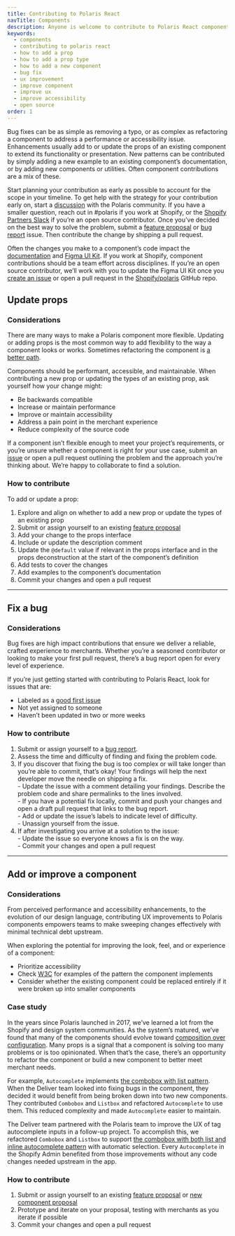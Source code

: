 ```yaml
---
title: Contributing to Polaris React
navTitle: Components
description: Anyone is welcome to contribute to Polaris React components. There are several types of component contributions, but they typically fall under three categories; bug fix, enhancement, or new pattern.
keywords:
  - components
  - contributing to polaris react
  - how to add a prop
  - how to add a prop type
  - how to add a new component
  - bug fix
  - ux improvement
  - improve component
  - improve ux
  - improve accessibility
  - open source
order: 1
---
```


Bug fixes can be as simple as removing a typo, or as complex as refactoring a component to address a performance or accessibility issue. Enhancements usually add to or update the props of an existing component to extend its functionality or presentation. New patterns can be contributed by simply adding a new example to an existing component’s documentation, or by adding new components or utilities. Often component contributions are a mix of these.

Start planning your contribution as early as possible to account for the scope in your timeline. To get help with the strategy for your contribution early on, start a [discussion](https://github.com/Shopify/polaris/discussions/new) with the Polaris community. If you have a smaller question, reach out in #polaris if you work at Shopify, or the [Shopify Partners Slack](http://shopifypartners.slack.com) if you’re an open source contributor. Once you’ve decided on the best way to solve the problem, submit a [feature proposal](https://github.com/Shopify/polaris/issues/new?assignees=&labels=Feature+request&template=FEATURE_REQUEST.md) or [bug report](https://github.com/Shopify/polaris/issues/new?assignees=&labels=%F0%9F%90%9BBug&template=ISSUE.md) issue. Then contribute the change by shipping a pull request.

Often the changes you make to a component’s code impact the [documentation](/contributing/documentation) and [Figma UI Kit](/contributing/figma-ui-kit). If you work at Shopify, component contributions should be a team effort across disciplines. If you’re an open source contributor, we’ll work with you to update the Figma UI Kit once you [create an issue](https://github.com/Shopify/polaris/issues/new/choose) or open a pull request in the [Shopify/polaris](https://github.com/Shopify/polaris) GitHub repo.

## Update props

### Considerations

There are many ways to make a Polaris component more flexible. Updating or adding props is the most common way to add flexibility to the way a component looks or works. Sometimes refactoring the component is [a better path](#add-or-improve-a-component).

Components should be performant, accessible, and maintainable. When contributing a new prop or updating the types of an existing prop, ask yourself how your change might:

- Be backwards compatible
- Increase or maintain performance
- Improve or maintain accessibility
- Address a pain point in the merchant experience
- Reduce complexity of the source code

If a component isn’t flexible enough to meet your project’s requirements, or you’re unsure whether a component is right for your use case, submit an [issue](https://github.com/Shopify/polaris/issues/new?assignees=&labels=Feature+request&template=FEATURE_REQUEST.md) or open a pull request outlining the problem and the approach you’re thinking about. We’re happy to collaborate to find a solution.

### How to contribute

To add or update a prop:

1. Explore and align on whether to add a new prop or update the types of an existing prop
2. Submit or assign yourself to an existing [feature proposal](https://github.com/Shopify/polaris/issues/new?assignees=&labels=Feature+request&template=FEATURE_REQUEST.md)
3. Add your change to the props interface
4. Include or update the description comment
5. Update the `@default` value if relevant in the props interface and in the props deconstruction at the start of the component’s definition
6. Add tests to cover the changes
7. Add examples to the component’s documentation
8. Commit your changes and open a pull request

---

## Fix a bug

### Considerations

Bug fixes are high impact contributions that ensure we deliver a reliable, crafted experience to merchants. Whether you’re a seasoned contributor or looking to make your first pull request, there’s a bug report open for every level of experience.

If you’re just getting started with contributing to Polaris React, look for issues that are:

- Labeled as a [good first issue](https://github.com/Shopify/polaris/issues?q=is%3Aopen+is%3Aissue+label%3A%22Good+first+issue%22)
- Not yet assigned to someone
- Haven’t been updated in two or more weeks

### How to contribute

1. Submit or assign yourself to a [bug report](https://github.com/Shopify/polaris/issues/new?assignees=&labels=%F0%9F%90%9BBug&template=ISSUE.md).
2. Assess the time and difficulty of finding and fixing the problem code.
3. If you discover that fixing the bug is too complex or will take longer than you’re able to commit, that’s okay! Your findings will help the next developer move the needle on shipping a fix.
   <br /> - Update the issue with a comment detailing your findings. Describe the problem code and share permalinks to the lines involved.
   <br /> - If you have a potential fix locally, commit and push your changes and open a draft pull request that links to the bug report.
   <br /> - Add or update the issue’s labels to indicate level of difficulty.
   <br /> - Unassign yourself from the issue.
4. If after investigating you arrive at a solution to the issue:
   <br /> - Update the issue so everyone knows a fix is on the way.
   <br /> - Commit your changes and open a pull request

---

## Add or improve a component

### Considerations

From perceived performance and accessibility enhancements, to the evolution of our design language, contributing UX improvements to Polaris components empowers teams to make sweeping changes effectively with minimal technical debt upstream.

When exploring the potential for improving the look, feel, and or experience of a component:

- Prioritize accessibility
- Check [W3C](https://www.w3.org/WAI/ARIA/apg/patterns/) for examples of the pattern the component implements
- Consider whether the existing component could be replaced entirely if it were broken up into smaller components

### Case study

In the years since Polaris launched in 2017, we’ve learned a lot from the Shopify and design system communities. As the system’s matured, we’ve found that many of the components should evolve toward [composition over configuration](https://maecapozzi.com/blog/composition-vs-configuration/). Many props is a signal that a component is solving too many problems or is too opinionated. When that’s the case, there’s an opportunity to refactor the component or build a new component to better meet merchant needs.

For example, `Autocomplete` implements [the combobox with list pattern](https://www.w3.org/WAI/ARIA/apg/patterns/combobox/). When the Deliver team looked into fixing bugs in the component, they decided it would benefit from being broken down into two new components. They contributed `Combobox` and `Listbox` and refactored `Autocomplete` to use them. This reduced complexity and made `Autocomplete` easier to maintain.

The Deliver team partnered with the Polaris team to improve the UX of tag autocomplete inputs in a follow-up project. To accomplish this, we refactored `Combobox` and `Listbox` to support [the combobox with both list and inline autocomplete pattern](https://www.w3.org/WAI/ARIA/apg/example-index/combobox/combobox-autocomplete-both.html) with automatic selection. Every `Autocomplete` in the Shopify Admin benefited from those improvements without any code changes needed upstream in the app.

### How to contribute

1. Submit or assign yourself to an existing [feature proposal](https://github.com/Shopify/polaris/issues/new?assignees=&labels=Feature+request&template=FEATURE_REQUEST.md) or [new component proposal](https://github.com/Shopify/polaris/issues/new?assignees=&labels=&template=NEW_COMPONENT.md)
2. Prototype and iterate on your proposal, testing with merchants as you iterate if possible
3. Commit your changes and open a pull request
